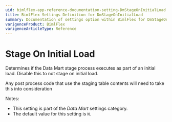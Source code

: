 ```yaml
---
uid: bimlflex-app-reference-documentation-setting-DmStageOnInitialLoad
title: BimlFlex Settings Definition for DmStageOnInitialLoad
summary: Documentation of settings option within BimlFlex for DmStageOnInitialLoad
varigenceProduct: BimlFlex
varigenceArticleType: Reference
---
```


# Stage On Initial Load

Determines if the Data Mart stage process executes as part of an initial load. Disable this to not stage on initial load.

Any post process code that use the staging table contents will need to take this into consideration

Notes:

* This setting is part of the *Data Mart* settings category.
* The default value for this setting is `N`.
